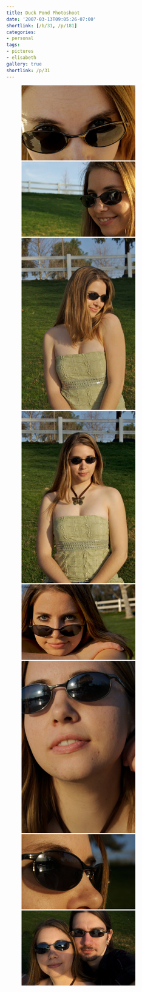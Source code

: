 ```yaml
---
title: Duck Pond Photoshoot
date: '2007-03-13T09:05:26-07:00'
shortlink: [/b/31, /p/181]
categories:
- personal
tags:
- pictures
- elisabeth
gallery: true
shortlink: /p/31
---
```


<figure class="gallery packed">
  <a href="DSC_3755.jpg"><img src="DSC_3755.jpg" alt="Elisabeth 1" width="300"></a>
  <a href="DSC_3904.jpg"><img src="DSC_3904.jpg" alt="Elisabeth 2" width="300"></a>
  <a href="DSC_3932.jpg"><img src="DSC_3932.jpg" alt="Elisabeth 3" width="300"></a>
  <a href="DSC_3937.jpg"><img src="DSC_3937.jpg" alt="Elisabeth 4" width="300"></a>
  <a href="DSC_3975.jpg"><img src="DSC_3975.jpg" alt="Elisabeth 5" width="300"></a>
  <a href="DSC_4005.jpg"><img src="DSC_4005.jpg" alt="Elisabeth 6" width="300"></a>
  <a href="DSC_4048.jpg"><img src="DSC_4048.jpg" alt="Elisabeth 7" width="300"></a>
  <a href="DSC_4078.jpg"><img src="DSC_4078.jpg" alt="Elisabeth 8" width="300"></a>
</figure>
